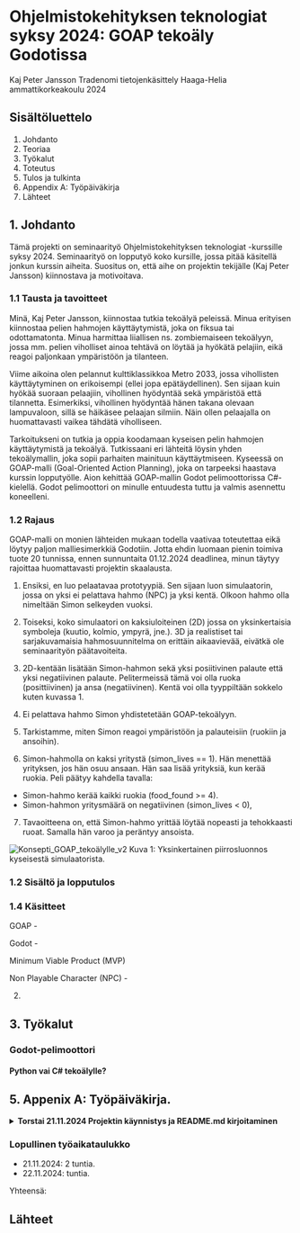 # Ohjelmistokehityksen teknologiat syksy 2024: GOAP tekoäly Godotissa

Kaj Peter Jansson
Tradenomi tietojenkäsittely
Haaga-Helia ammattikorkeakoulu
2024

## Sisältöluettelo

1. Johdanto
2. Teoriaa
3. Työkalut
4. Toteutus
5. Tulos ja tulkinta
6. Appendix A: Työpäiväkirja
7. Lähteet

## 1. Johdanto
Tämä projekti on seminaarityö Ohjelmistokehityksen teknologiat -kurssille syksy 2024.
Seminaarityö on lopputyö koko kursille, jossa pitää käsitellä jonkun kurssin aiheita.
Suositus on, että aihe on projektin tekijälle (Kaj Peter Jansson) kiinnostava ja motivoitava. 

### 1.1 Tausta ja tavoitteet
Minä, Kaj Peter Jansson, kiinnostaa tutkia tekoälyä peleissä. Minua erityisen kiinnostaa
pelien hahmojen käyttäytymistä, joka on fiksua tai odottamatonta. Minua harmittaa liiallisen
ns. zombiemaiseen tekoälyyn, jossa mm. pelien viholliset ainoa tehtävä on löytää ja hyökätä
pelajiin, eikä reagoi paljonkaan ympäristöön ja tilanteen.

Viime aikoina olen pelannut kulttiklassikkoa Metro 2033, jossa vihollisten käyttäytyminen
on erikoisempi (ellei jopa epätäydellinen). Sen sijaan kuin hyökää suoraan pelaajiin, vihollinen
hyödyntää sekä ympäristöä että tilannetta. Esimerkiksi, vihollinen hyödyntää hänen takana olevaan
lampuvaloon, sillä se häikäsee pelaajan silmiin. Näin ollen pelaajalla on huomattavasti vaikea tähdätä
viholliseen.

Tarkoitukseni on tutkia ja oppia koodamaan kyseisen pelin hahmojen käyttäytymistä ja tekoälyä.
Tutkissaani eri lähteitä löysin yhden tekoälymallin, joka sopii parhaiten mainituun käyttäytmiseen.
Kyseessä on GOAP-malli (Goal-Oriented Action Planning), joka on tarpeeksi haastava kurssin lopputyölle.
Aion kehittää GOAP-mallin Godot pelimoottorissa C#-kielellä. Godot pelimoottori on minulle entuudesta tuttu
ja valmis asennettu koneelleni.

### 1.2 Rajaus

GOAP-malli on monien lähteiden mukaan todella vaativaa toteutettaa eikä löytyy paljon malliesimerkkiä Godotiin.
Jotta ehdin luomaan pienin toimiva tuote 20 tunnissa, ennen sunnuntaita 01.12.2024 deadlinea, minun täytyy rajoittaa
huomattavasti projektin skaalausta. 

1) Ensiksi, en luo pelaatavaa prototyypiä. Sen sijaan luon simulaatorin, jossa on yksi ei pelattava hahmo (NPC)
ja yksi kentä. Olkoon hahmo olla nimeltään Simon selkeyden vuoksi.


2) Toiseksi, koko simulaatori on kaksiuloiteinen (2D) jossa on yksinkertaisia symboleja (kuutio, kolmio, ympyrä, jne.).
3D ja realistiset tai sarjakuvamaisia hahmosuunnitelma on erittäin aikaavievää, eivätkä ole seminaarityön päätavoiteita.


3) 2D-kentään lisätään Simon-hahmon sekä yksi posiitivinen palaute että yksi negatiivinen palaute. Pelitermeissä tämä voi olla 
ruoka (posittiivinen) ja ansa (negatiivinen). Kentä voi olla tyyppiltään sokkelo kuten kuvassa 1.


4) Ei pelattava hahmo Simon yhdistetetään GOAP-tekoälyyn. 


5) Tarkistamme, miten Simon reagoi ympäristöön ja palauteisiin (ruokiin ja ansoihin).


6) Simon-hahmolla on kaksi yritystä (simon_lives == 1). Hän menettää yrityksen, jos hän osuu ansaan.
Hän saa lisää yrityksiä, kun kerää ruokia. Peli päätyy kahdella tavalla:
  * Simon-hahmo kerää kaikki ruokia (food_found >= 4).
  * Simon-hahmon yritysmäärä on negatiivinen (simon_lives < 0), 


7) Tavaoitteena on, että Simon-hahmo yrittää löytää nopeasti ja tehokkaasti ruoat. Samalla hän varoo ja peräntyy ansoista.


![Konsepti_GOAP_tekoälylle_v2](https://github.com/user-attachments/assets/dfe58c8a-2323-4d74-8fde-8fdb10bee715)
Kuva 1: Yksinkertainen piirrosluonnos kyseisestä simulaatorista.



### 1.2 Sisältö ja lopputulos


### 1.4 Käsitteet

GOAP -

Godot -

Minimum Viable Product (MVP)

Non Playable Character (NPC) - 



2.

## 3. Työkalut

### Godot-pelimoottori

#### Python vai C# tekoälylle?
## 5. Appenix A: Työpäiväkirja.

<details><summary><strong>Torstai 21.11.2024 Projektin käynnistys ja README.md kirjoitaminen</strong></summary>
  
---

<ins>Klo 14 - 16</ins>

1. Luoin repon ja README.md -tiedoston seminaariyölleni.
2. Kirjoitin sisältöä johdantoon.

---

<ins>Klo 17 - </ins> 
</details>

### Lopullinen työaikataulukko

* 21.11.2024: 2 tuntia.
* 22.11.2024: tuntia.

Yhteensä:

## Lähteet
